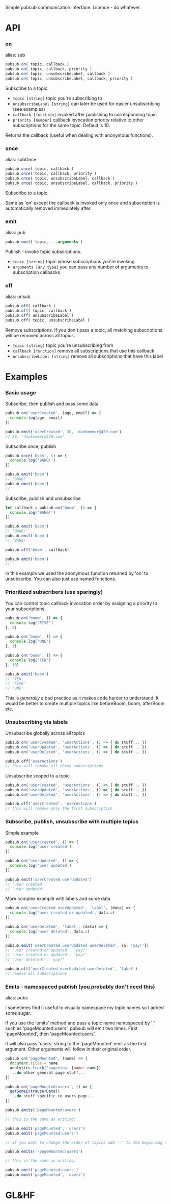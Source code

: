Simple pubsub communication interface. Licence - do whatever.

# API

### on
alias: sub
```javascript
pubsub.on( topic, callback )
pubsub.on( topic, callback, priority )
pubsub.on( topic, unsubscribeLabel, callback )
pubsub.on( topic, unsubscribeLabel, callback, priority )
```
Subscribe to a topic.

- `topic [string]` topic you're subscribing to
- `unsubscribeLabel [string]` can later be used for easier unsubscribing (see examples)
- `callback [function]` invoked after publishing to corresponding topic
- `priority [number]` callback invocation priority relative to other subscriptions for the same topic. Default is 10.

Returns the callback (useful when dealing with anonymous functions).

### once
alias: subOnce
```javascript
pubsub.once( topic, callback )
pubsub.once( topic, callback, priority )
pubsub.once( topic, unsubscribeLabel, callback )
pubsub.once( topic, unsubscribeLabel, callback, priority )
```
Subscribe to a topic.

Same as 'on' except the callback is invoked only once and subscription is automatically removed immediately after.

### emit
alias: pub
```javascript
pubsub.emit( topic, ...arguments )
```
Publish - invoke topic subscriptions.

- `topic [string]` topic whose subscriptions you're invoking
- `arguments [any type]` you can pass any number of arguments to subscription callbacks

### off
alias: unsub
```javascript
pubsub.off( callback )
pubsub.off( topic, callback )
pubsub.off( unsubscribeLabel )
pubsub.off( topic, unsubscribeLabel )
```
Remove subscriptions. If you don't pass a topic, all matching subscriptions will be removed across all topics.

- `topic [string]` topic you're unsubscribing from
- `callback [function]` remove all subscriptions that use this callback
- `unsubscribeLabel [string]` remove all subscriptions that have this label

# Examples

### Basic usage

Subscribe, then publish and pass some data
```javascript
pubsub.on('userCreated', (age, email) => {
  console.log(age, email)
})

pubsub.emit('userCreated', 30, 'dankmemer@420.com')
// 30, 'dankmemer@420.com'
```

Subscribe once, publish
```javascript
pubsub.once('boom', () => {
  console.log('BANG!')
})

pubsub.emit('boom')
// 'BANG!'
pubsub.emit('boom')
//
```

Subscribe, publish and unsubscribe

```javascript
let callback = pubsub.on('boom', () => {
  console.log('BANG!')
})

pubsub.emit('boom')
// 'BANG!'
pubsub.emit('boom')
// 'BANG!'

pubsub.off('boom', callback)

pubsub.emit('boom')
//
```
In this example we used the anonymous function returned by 'on' to unsubscribe. You can also just use named functions.

### Prioritized subscribers (use sparingly)

You can control topic callback invocation order by assigning a priority to your subscriptions.

```javascript
pubsub.on('boom', () => {
  console.log('FIVE')
}, 5)

pubsub.on('boom', () => {
  console.log('ONE')
}, 1)

pubsub.on('boom', () => {
  console.log('TEN')
}, 10)

pubsub.emit('boom')
// 'TEN'
// 'FIVE'
// 'ONE'
```
This is _generally_ a bad practice as it makes code harder to understand. It would be better to create multiple topics like beforeBoom, boom, afterBoom etc.

### Unsubscribing via labels

Unsubscribe globally across all topics
```javascript
pubsub.on('userCreated', 'userActions', () => { do stuff... })
pubsub.on('userUpdated', 'userActions', () => { do stuff... })
pubsub.on('userDeleted', 'userActions', () => { do stuff... })

pubsub.off('userActions')
// this will remove all three subscriptions
```
Unsubscribe scoped to a topic
```javascript
pubsub.on('userCreated', 'userActions', () => { do stuff... })
pubsub.on('userUpdated', 'userActions', () => { do stuff... })
pubsub.on('userDeleted', 'userActions', () => { do stuff... })

pubsub.off('userCreated', 'userActions')
// this will remove only the first subscription
```

### Subscribe, publish, unsubscribe with multiple topics
Simple example
```javascript
pubsub.on('userCreated', () => {
  console.log('user created')
})

pubsub.on('userUpdated', () => {
  console.log('user updated')
})

pubsub.emit('userCreated userUpdated')
// 'user created'
// 'user updated'
```
More complex example with labels and some data
```javascript
pubsub.on('userCreated userUpdated', 'label', (data) => {
  console.log('user created or updated', data.a)
})

pubsub.on('userDeleted', 'label', (data) => {
  console.log('user deleted', data.a)
})

pubsub.emit('userCreated userUpdated userDeleted', {a: 'yay!'})
// 'user created or updated', 'yay!'
// 'user created or updated', 'yay!'
// 'user deleted!', 'yay!'

pubsub.off('userCreated userUpdated userDeleted', 'label')
// remove all subscriptions
```

### Emits - namespaced publish (you probably don't need this)
alias: pubs

I sometimes find it useful to visually namespace my topic names so I added some sugar.

If you use the 'emits' method and pass a topic name namespaced by ':' such as 'pageMounted:users', pubsub will emit two times. First 'pageMounted', then 'pageMounted:users'.

It will also pass 'users' string to the 'pageMounted' emit as the first argument. Other arguments will follow in their original order.

```javascript
pubsub.on('pageMounted', (name) => {
  document.title = name
  analytics.track('pageview' {name: name})
  ...do other general page stuff...
})

pubsub.on('pageMounted:users', () => {
  getSomeExtraUserData()
  ...do stuff specific to users page...
})

pubsub.emits('pageMounted:users')

// this is the same as writing:

pubsub.emit('pageMounted', 'users')
pubsub.emit('pageMounted:users')

// if you want to change the order of topics add '-' to the beginning of topic name like this:

pubsub.emits('-pageMounted:users')

// this is the same as writing:

pubsub.emit('pageMounted:users')
pubsub.emit('pageMounted', 'users')
```

# GL&HF
